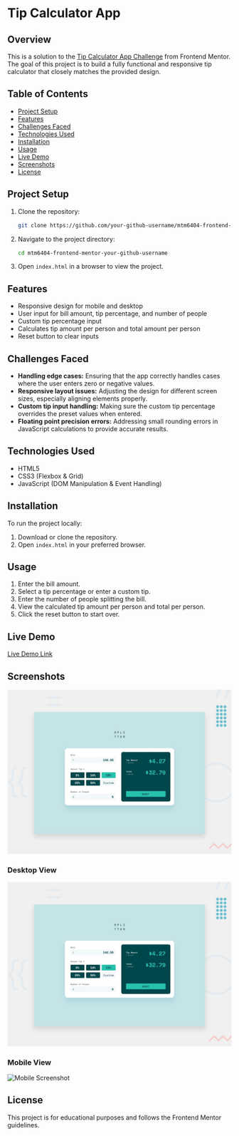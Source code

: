 # Tip Calculator App

## Overview
This is a solution to the [Tip Calculator App Challenge](https://www.frontendmentor.io/challenges/tip-calculator-app-ugJNGbJUX) from Frontend Mentor. The goal of this project is to build a fully functional and responsive tip calculator that closely matches the provided design.

## Table of Contents
- [Project Setup](#project-setup)
- [Features](#features)
- [Challenges Faced](#challenges-faced)
- [Technologies Used](#technologies-used)
- [Installation](#installation)
- [Usage](#usage)
- [Live Demo](#live-demo)
- [Screenshots](#screenshots)
- [License](#license)

## Project Setup
1. Clone the repository:
   ```sh
   git clone https://github.com/your-github-username/mtm6404-frontend-mentor-your-github-username.git
   ```
2. Navigate to the project directory:
   ```sh
   cd mtm6404-frontend-mentor-your-github-username
   ```
3. Open `index.html` in a browser to view the project.

## Features
- Responsive design for mobile and desktop
- User input for bill amount, tip percentage, and number of people
- Custom tip percentage input
- Calculates tip amount per person and total amount per person
- Reset button to clear inputs

## Challenges Faced
- **Handling edge cases:** Ensuring that the app correctly handles cases where the user enters zero or negative values.
- **Responsive layout issues:** Adjusting the design for different screen sizes, especially aligning elements properly.
- **Custom tip input handling:** Making sure the custom tip percentage overrides the preset values when entered.
- **Floating point precision errors:** Addressing small rounding errors in JavaScript calculations to provide accurate results.

## Technologies Used
- HTML5
- CSS3 (Flexbox & Grid)
- JavaScript (DOM Manipulation & Event Handling)

## Installation
To run the project locally:
1. Download or clone the repository.
2. Open `index.html` in your preferred browser.

## Usage
1. Enter the bill amount.
2. Select a tip percentage or enter a custom tip.
3. Enter the number of people splitting the bill.
4. View the calculated tip amount per person and total per person.
5. Click the reset button to start over.

## Live Demo
[Live Demo Link](https://your-live-demo-link.com)

## Screenshots
![Desktop Screenshot](./desktop-preview.jpg)
### Desktop View
![Desktop Screenshot](./desktop-preview.jpg)
### Mobile View
![Mobile Screenshot](./screenshots/mobile-view.png)

## License
This project is for educational purposes and follows the Frontend Mentor guidelines.
